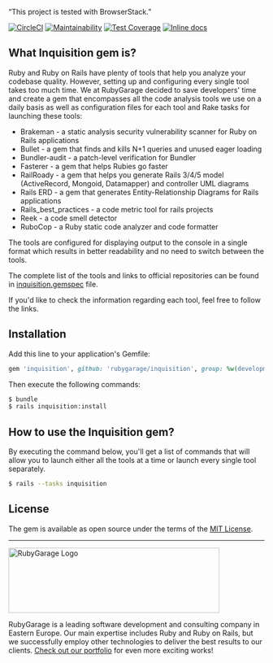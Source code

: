 “This project is tested with BrowserStack.”



[![CircleCI](https://circleci.com/gh/rubygarage/inquisition/tree/develop.svg?style=shield)](https://circleci.com/gh/rubygarage/inquisition/tree/develop)
[![Maintainability](https://api.codeclimate.com/v1/badges/782f08cb5c7c04eeaf04/maintainability)](https://codeclimate.com/github/rubygarage/inquisition/maintainability)
[![Test Coverage](https://api.codeclimate.com/v1/badges/782f08cb5c7c04eeaf04/test_coverage)](https://codeclimate.com/github/rubygarage/inquisition/test_coverage)
[![Inline docs](http://inch-ci.org/github/rubygarage/inquisition.svg?branch=develop)](http://inch-ci.org/github/rubygarage/inquisition)

## What Inquisition gem is?
Ruby and Ruby on Rails have plenty of tools that help you analyze your codebase quality. However, setting up and configuring every single tool takes too much time. We at RubyGarage decided to save developers' time and create a gem that encompasses all the code analysis tools we use on a daily basis as well as configuration files for each tool and Rake tasks for launching these tools:

* Brakeman - a static analysis security vulnerability scanner for Ruby on Rails applications
* Bullet - a gem that finds and kills N+1 queries and unused eager loading
* Bundler-audit - a patch-level verification for Bundler
* Fasterer - a gem that helps Rubies go faster
* RailRoady - a gem that helps you generate Rails 3/4/5 model (ActiveRecord, Mongoid, Datamapper) and controller UML diagrams
* Rails ERD - a gem that generates Entity-Relationship Diagrams for Rails applications
* Rails_best_practices - a code metric tool for rails projects
* Reek - a code smell detector
* RuboCop - a Ruby static code analyzer and code formatter

The tools are configured for displaying output to the console in a single format which results in better readability and no need to switch between the tools.

The complete list of the tools and links to official repositories can be found in [inquisition.gemspec](https://github.com/rubygarage/inquisition/blob/develop/inquisition.gemspec) file.

If you'd like to check the information regarding each tool, feel free to follow the links.

## Installation

Add this line to your application's Gemfile:

```ruby
gem 'inquisition', github: 'rubygarage/inquisition', group: %w(development test)
```

Then execute the following commands:

```bash
$ bundle
$ rails inquisition:install
```

## How to use the Inquisition gem?
By executing the command below, you'll get a list of commands that will allow you to launch either all the tools at a time or launch every single tool separately.

```bash
$ rails --tasks inquisition
```
## License

The gem is available as open source under the terms of the [MIT License](http://opensource.org/licenses/MIT).
***
<a href="https://rubygarage.org/"><img src="https://rubygarage.s3.amazonaws.com/assets/assets/rg_color_logo_horizontal-919afc51a81d2e40cb6a0b43ee832e3fcd49669d06785156d2d16fd0d799f89e.png" alt="RubyGarage Logo" width="415" height="128"></a>

RubyGarage is a leading software development and consulting company in Eastern Europe. Our main expertise includes Ruby and Ruby on Rails, but we successfully employ other technologies to deliver the best results to our clients. [Check out our portfolio](https://rubygarage.org/portfolio) for even more exciting works!
